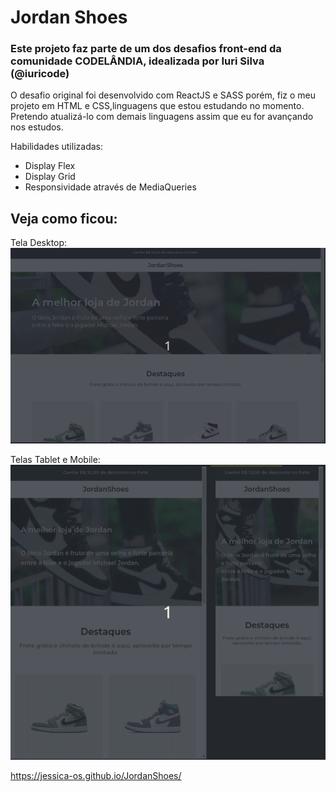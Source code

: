 # Jordan Shoes
### Este projeto faz parte de um dos desafios front-end da comunidade CODELÂNDIA, idealizada por Iuri Silva (@iuricode)
O desafio original foi desenvolvido com ReactJS e SASS porém, fiz o meu projeto em HTML e CSS,linguagens que estou estudando no momento.
Pretendo atualizá-lo com demais linguagens assim que eu for avançando nos estudos.

Habilidades utilizadas:
- Display Flex
- Display Grid
- Responsividade através de MediaQueries

## Veja como ficou:

Tela Desktop:
<img src="./src/Readme-gifs/Peek 07-05-2023 14-27.gif" alt="Projeto tela desktop"/>

Telas Tablet e Mobile:
<img src="./src/Readme-gifs/Peek 07-05-2023 14-31.gif" alt="projeto tela tablet e mobile"/>

  <a href=" https://jessica-os.github.io/JordanShoes/" target="_blank"> https://jessica-os.github.io/JordanShoes/</a>
